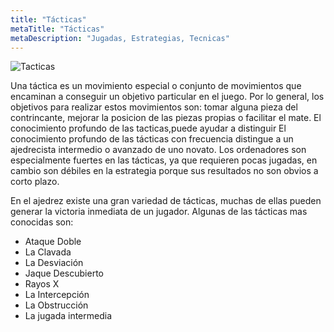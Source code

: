 ```yaml
---
title: "Tácticas"
metaTitle: "Tácticas"
metaDescription: "Jugadas, Estrategias, Tecnicas"
---
```


![Tacticas](https://i.imgur.com/YScVhZi.jpg)

Una táctica es un movimiento especial o conjunto de movimientos que encaminan a conseguir un objetivo particular en el juego. Por lo general, los objetivos para realizar estos movimientos son: tomar alguna pieza del contrincante, mejorar la posicion de las piezas propias o facilitar el mate.
El conocimiento profundo de las tacticas,puede ayudar a distinguir 
El conocimiento profundo de las tácticas con frecuencia distingue a un ajedrecista intermedio o avanzado de uno novato. Los ordenadores son especialmente fuertes en las tácticas, ya que requieren pocas jugadas, en cambio son débiles en la estrategia porque sus resultados no son obvios a corto plazo.

En el ajedrez existe una gran variedad de tácticas, muchas de ellas pueden generar la victoria inmediata de un jugador. Algunas de las tácticas mas conocidas son:

- Ataque Doble
- La Clavada
- La Desviación
- Jaque Descubierto
- Rayos X
- La Intercepción
- La Obstrucción
- La jugada intermedia

